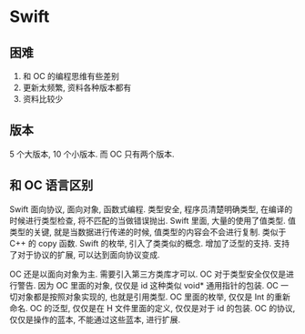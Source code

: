 # Swift

## 困难

1. 和 OC 的编程思维有些差别
1. 更新太频繁, 资料各种版本都有
1. 资料比较少


## 版本
5 个大版本, 10 个小版本. 而 OC 只有两个版本.


## 和 OC 语言区别

Swift 面向协议, 面向对象, 函数式编程. 类型安全, 程序员清楚明确类型, 在编译的时候进行类型检查, 将不匹配的当做错误抛出. Swift 里面, 大量的使用了值类型. 值类型的关键, 就是当数据进行传递的时候, 值类型的内容会不会进行复制. 类似于 C++ 的 copy 函数. Swift 的枚举, 引入了类类似的概念. 增加了泛型的支持. 支持了对于协议的扩展, 可以达到面向协议变成.


OC 还是以面向对象为主. 需要引入第三方类库才可以. OC 对于类型安全仅仅是进行警告. 因为 OC 里面的对象, 仅仅是 id 这种类似 void* 通用指针的包装. OC 一切对象都是按照对象实现的, 也就是引用类型. OC 里面的枚举, 仅仅是 Int 的重新命名. OC 的泛型, 仅仅是在 H 文件里面的定义, 仅仅是对于 id 的包装. OC 的协议, 仅仅是操作的蓝本, 不能通过这些蓝本, 进行扩展.

